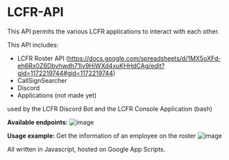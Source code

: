 # LCFR-API

This API permits the various LCFR applications to interact with each other.

This API includes:
- LCFR Roster API (https://docs.google.com/spreadsheets/d/1MX5oXFd-eh6Rx0Z6Dbvhwdh71Iy9HiWXd4xuKHHdCAg/edit?gid=1172219744#gid=1172219744)
- CallSignSearcher
- Discord
- Applications (not made yet)

used by the LCFR Discord Bot and the LCFR Console Application (bash)

**Available endpoints:**
![image](https://github.com/user-attachments/assets/bf4bfdff-10db-4f22-97ce-3d2e70f98dc2)

**Usage example:** Get the information of an employee on the roster
![image](https://github.com/user-attachments/assets/9d74b2f7-9f5c-40b6-ba7e-315b5f2171e2)


All written in Javascript,
hosted on Google App Scripts.
